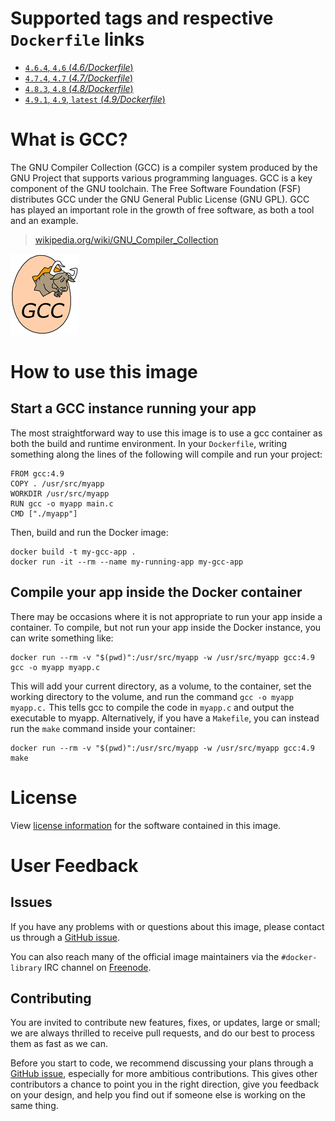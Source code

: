 # Supported tags and respective `Dockerfile` links

- [`4.6.4`, `4.6` (*4.6/Dockerfile*)](https://github.com/docker-library/gcc/blob/ba6f069df8e6c838d0465b09215e96f8d5d65269/4.6/Dockerfile)
- [`4.7.4`, `4.7` (*4.7/Dockerfile*)](https://github.com/docker-library/gcc/blob/ba6f069df8e6c838d0465b09215e96f8d5d65269/4.7/Dockerfile)
- [`4.8.3`, `4.8` (*4.8/Dockerfile*)](https://github.com/docker-library/gcc/blob/ba6f069df8e6c838d0465b09215e96f8d5d65269/4.8/Dockerfile)
- [`4.9.1`, `4.9`, `latest` (*4.9/Dockerfile*)](https://github.com/docker-library/gcc/blob/ba6f069df8e6c838d0465b09215e96f8d5d65269/4.9/Dockerfile)

# What is GCC?

The GNU Compiler Collection (GCC) is a compiler system produced by the GNU
Project that supports various programming languages. GCC is a key component of
the GNU toolchain. The Free Software Foundation (FSF) distributes GCC under the
GNU General Public License (GNU GPL). GCC has played an important role in the
growth of free software, as both a tool and an example.

> [wikipedia.org/wiki/GNU_Compiler_Collection](https://en.wikipedia.org/wiki/GNU_Compiler_Collection)

![logo](https://raw.githubusercontent.com/docker-library/docs/master/gcc/logo.png)

# How to use this image

## Start a GCC instance running your app

The most straightforward way to use this image is to use a gcc container as both
the build and runtime environment. In your `Dockerfile`, writing something along
the lines of the following will compile and run your project:

    FROM gcc:4.9
    COPY . /usr/src/myapp
    WORKDIR /usr/src/myapp
    RUN gcc -o myapp main.c
    CMD ["./myapp"]

Then, build and run the Docker image:

    docker build -t my-gcc-app .
    docker run -it --rm --name my-running-app my-gcc-app

## Compile your app inside the Docker container

There may be occasions where it is not appropriate to run your app inside a
container. To compile, but not run your app inside the Docker instance, you can
write something like:

    docker run --rm -v "$(pwd)":/usr/src/myapp -w /usr/src/myapp gcc:4.9 gcc -o myapp myapp.c

This will add your current directory, as a volume, to the container, set the
working directory to the volume, and run the command `gcc -o myapp myapp.c.`
This tells gcc to compile the code in `myapp.c` and output the executable to
myapp. Alternatively, if you have a `Makefile`, you can instead run the `make`
command inside your container:

    docker run --rm -v "$(pwd)":/usr/src/myapp -w /usr/src/myapp gcc:4.9 make

# License

View [license information](https://gcc.gnu.org/viewcvs/gcc/trunk/gcc/COPYING3?view=markup)
for the software contained in this image.

# User Feedback

## Issues

If you have any problems with or questions about this image, please contact us
 through a [GitHub issue](https://github.com/docker-library/gcc/issues).

You can also reach many of the official image maintainers via the
`#docker-library` IRC channel on [Freenode](https://freenode.net).

## Contributing

You are invited to contribute new features, fixes, or updates, large or small;
we are always thrilled to receive pull requests, and do our best to process them
as fast as we can.

Before you start to code, we recommend discussing your plans 
through a [GitHub issue](https://github.com/docker-library/gcc/issues), especially for more ambitious
contributions. This gives other contributors a chance to point you in the right
direction, give you feedback on your design, and help you find out if someone
else is working on the same thing.
